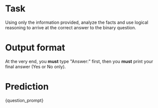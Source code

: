 # Task
Using only the information provided, analyze the facts and use logical reasoning to arrive at the correct answer to the binary question.

# Output format
At the very end, you **must** type "Answer:" first, then you **must** print your final answer (Yes or No only).

# Prediction
{question_prompt}